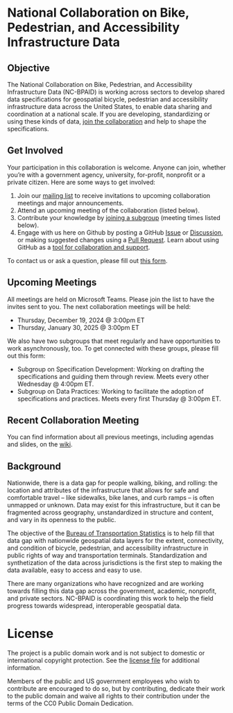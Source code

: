 # National Collaboration on Bike, Pedestrian, and Accessibility Infrastructure Data

## Objective
The National Collaboration on Bike, Pedestrian, and Accessibility Infrastructure Data (NC-BPAID) is working across sectors to develop shared data specifications for geospatial bicycle, pedestrian and accessibility infrastructure data across the United States, to enable data sharing and coordination at a national scale. If you are developing, standardizing or using these kinds of data, [join the collaboration](#contribute) and help to shape the specifications. 

## Get Involved
Your participation in this collaboration is welcome. Anyone can join, whether you’re with a government agency, university, for-profit, nonprofit or a private citizen. Here are some ways to get involved:
1.	Join our [mailing list](https://forms.office.com/g/34975BEAkF) to receive invitations to upcoming collaboration meetings and major announcements. 
2.	Attend an upcoming meeting of the collaboration (listed below).
3.	Contribute your knowledge by [joining a subgroup](https://forms.office.com/Pages/ResponsePage.aspx?id=WyTNxPBElUOhqjhI0lj3i2kiSGH_4l5MuKXImYxBW4NUQUpDVUZYVE5HSDNMS1g2VFdFRDZXMFlUSS4u) (meeting times listed below).
4.	Engage with us here on Github by posting a GitHub [Issue](https://github.com/dotbts/BPA/issues) or [Discussion](https://github.com/dotbts/BPA/discussions), or making suggested changes using a  [Pull Request](https://github.com/dotbts/BPA/pulls). Learn about using GitHub as a [tool for collaboration and support](#contribute).

To contact us or ask a question, please fill out [this form](https://forms.office.com/g/c6gsQbB2VH). 

## Upcoming Meetings
All meetings are held on Microsoft Teams. Please join the list to have the invites sent to you. The next collaboration meetings will be held:  
- Thursday, December 19, 2024 @ 3:00pm ET
- Thursday, January 30, 2025 @ 3:00pm ET

We also have two subgroups that meet regularly and have opportunities to work asynchronously, too. To get connected with these groups, please fill out this form:
- Subgroup on Specification Development: Working on drafting the specifications and guiding them through review. Meets every other Wednesday @ 4:00pm ET.
- Subgroup on Data Practices: Working to facilitate the adoption of specifications and practices. Meets every first Thursday @ 3:00pm ET.

## Recent Collaboration Meeting
You can find information about all previous meetings, including agendas and slides, on the [wiki](https://github.com/dotbts/BPA/wiki).

## Background
Nationwide, there is a data gap for people walking, biking, and rolling: the location and attributes of the infrastructure that allows for safe and comfortable travel – like sidewalks, bike lanes, and curb ramps – is often unmapped or unknown. Data may exist for this infrastructure, but it can be fragmented across geography, unstandardized in structure and content, and vary in its openness to the public. 

The objective of the [Bureau of Transportation Statistics](https://www.bts.gov/) is to help fill that data gap with nationwide geospatial data layers for the extent, connectivity, and condition of bicycle, pedestrian, and accessibility infrastructure in public rights of way and transportation terminals. Standardization and synthetization of the data across jurisdictions is the first step to making the data available, easy to access and easy to use.

There are many organizations who have recognized and are working towards filling this data gap across the government, academic, nonprofit, and private sectors. NC-BPAID is coordinating this work to help the field progress towards widespread, interoperable geospatial data.

# License
The project is a public domain work and is not subject to domestic or international copyright protection. See the [license file](./LICENSE.md) for additional information.

Members of the public and US government employees who wish to contribute are encouraged to do so, but by contributing, dedicate their work to the public domain and waive all rights to their contribution under the terms of the CC0 Public Domain Dedication.
